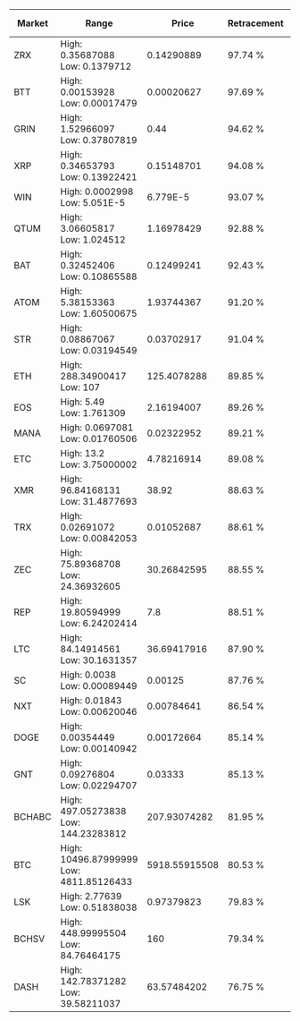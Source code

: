 | Market | Range | Price| Retracement | Doubles to 50% |
| --- | --- | --- | --- | --- |
| ZRX | High: 0.35687088<br />Low: 0.1379712 | 0.14290889 | 97.74 % | 1.73 |
| BTT | High: 0.00153928<br />Low: 0.00017479 | 0.00020627 | 97.69 % | 4.15 |
| GRIN | High: 1.52966097<br />Low: 0.37807819 | 0.44 | 94.62 % | 2.17 |
| XRP | High: 0.34653793<br />Low: 0.13922421 | 0.15148701 | 94.08 % | 1.60 |
| WIN | High: 0.0002998<br />Low: 5.051E-5 | 6.779E-5 | 93.07 % | 2.58 |
| QTUM | High: 3.06605817<br />Low: 1.024512 | 1.16978429 | 92.88 % | 1.75 |
| BAT | High: 0.32452406<br />Low: 0.10865588 | 0.12499241 | 92.43 % | 1.73 |
| ATOM | High: 5.38153363<br />Low: 1.60500675 | 1.93744367 | 91.20 % | 1.80 |
| STR | High: 0.08867067<br />Low: 0.03194549 | 0.03702917 | 91.04 % | 1.63 |
| ETH | High: 288.34900417<br />Low: 107 | 125.4078288 | 89.85 % | 1.58 |
| EOS | High: 5.49<br />Low: 1.761309 | 2.16194007 | 89.26 % | 1.68 |
| MANA | High: 0.0697081<br />Low: 0.01760506 | 0.02322952 | 89.21 % | 1.88 |
| ETC | High: 13.2<br />Low: 3.75000002 | 4.78216914 | 89.08 % | 1.77 |
| XMR | High: 96.84168131<br />Low: 31.4877693 | 38.92 | 88.63 % | 1.65 |
| TRX | High: 0.02691072<br />Low: 0.00842053 | 0.01052687 | 88.61 % | 1.68 |
| ZEC | High: 75.89368708<br />Low: 24.36932605 | 30.26842595 | 88.55 % | 1.66 |
| REP | High: 19.80594999<br />Low: 6.24202414 | 7.8 | 88.51 % | 1.67 |
| LTC | High: 84.14914561<br />Low: 30.1631357 | 36.69417916 | 87.90 % | 1.56 |
| SC | High: 0.0038<br />Low: 0.00089449 | 0.00125 | 87.76 % | 1.88 |
| NXT | High: 0.01843<br />Low: 0.00620046 | 0.00784641 | 86.54 % | 1.57 |
| DOGE | High: 0.00354449<br />Low: 0.00140942 | 0.00172664 | 85.14 % | 1.43 |
| GNT | High: 0.09276804<br />Low: 0.02294707 | 0.03333 | 85.13 % | 1.74 |
| BCHABC | High: 497.05273838<br />Low: 144.23283812 | 207.93074282 | 81.95 % | 1.54 |
| BTC | High: 10496.87999999<br />Low: 4811.85126433 | 5918.55915508 | 80.53 % | 1.29 |
| LSK | High: 2.77639<br />Low: 0.51838038 | 0.97379823 | 79.83 % | 1.69 |
| BCHSV | High: 448.99995504<br />Low: 84.76464175 | 160 | 79.34 % | 1.67 |
| DASH | High: 142.78371282<br />Low: 39.58211037 | 63.57484202 | 76.75 % | 1.43 |
